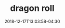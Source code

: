 ---
date: 2018-12-17T13:03:58-04:30
categories:
  - dinner
type: sushi
title: dragon roll
description: unagi, avocado, crab meat
price: 12
---